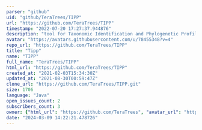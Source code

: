 ```yaml
---
parser: "github"
uid: "github/TeraTrees/TIPP"
url: "https://github.com/TeraTrees/TIPP"
timestamp: "2022-07-20 17:27:37.944876"
description: "tool for Taxonomic Identification and Phylogenetic Profiling"
avatar: "https://avatars.githubusercontent.com/u/78455348?v=4"
repo_url: "https://github.com/TeraTrees/TIPP"
title: "Tipp"
name: "TIPP"
full_name: "TeraTrees/TIPP"
html_url: "https://github.com/TeraTrees/TIPP"
created_at: "2021-02-03T15:34:30Z"
updated_at: "2021-08-30T00:59:47Z"
clone_url: "https://github.com/TeraTrees/TIPP.git"
size: 1706
language: "Java"
open_issues_count: 2
subscribers_count: 3
owner: {"html_url": "https://github.com/TeraTrees", "avatar_url": "https://avatars.githubusercontent.com/u/78455348?v=4", "login": "TeraTrees", "type": "Organization"}
date: "2024-03-09 14:22:21.478726"
---
```

